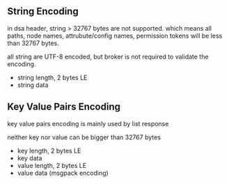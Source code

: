 

## String Encoding

in dsa header, string > 32767 bytes are not supported. which means all paths, node names, attrubute/config names, permission tokens will be less than 32767 bytes.

all string are UTF-8 encoded, but broker is not required to validate the encoding. 

* string length, 2 bytes LE
* string data

## Key Value Pairs Encoding

key value pairs encoding is mainly used by list response

neither key nor value can be bigger than 32767 bytes

* key length, 2 bytes LE
* key data
* value length, 2 bytes LE
* value data (msgpack encoding)


